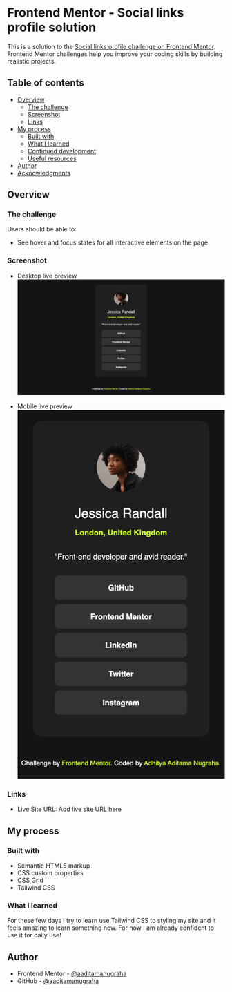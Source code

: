 # Frontend Mentor - Social links profile solution

This is a solution to the [Social links profile challenge on Frontend Mentor](https://www.frontendmentor.io/challenges/social-links-profile-UG32l9m6dQ). Frontend Mentor challenges help you improve your coding skills by building realistic projects.

## Table of contents

- [Overview](#overview)
  - [The challenge](#the-challenge)
  - [Screenshot](#screenshot)
  - [Links](#links)
- [My process](#my-process)
  - [Built with](#built-with)
  - [What I learned](#what-i-learned)
  - [Continued development](#continued-development)
  - [Useful resources](#useful-resources)
- [Author](#author)
- [Acknowledgments](#acknowledgments)

## Overview

### The challenge

Users should be able to:

- See hover and focus states for all interactive elements on the page

### Screenshot

- Desktop live preview
  ![](./design/screenshoots/desktop-preview-live.png)

- Mobile live preview
  ![](./design/screenshoots/mobile-preview-live.png)

### Links

- Live Site URL: [Add live site URL here](https://aaditamanugraha.github.io/socials-link-profile/)

## My process

### Built with

- Semantic HTML5 markup
- CSS custom properties
- CSS Grid
- Tailwind CSS

### What I learned

For these few days I try to learn use Tailwind CSS to styling my site and it feels amazing to learn something new. For now I am already confident to use it for daily use!

## Author

- Frontend Mentor - [@aaditamanugraha](https://www.frontendmentor.io/profile/aaditamanugraha)
- GitHub - [@aaditamanugraha](https://github.com/aaditamanugraha)
